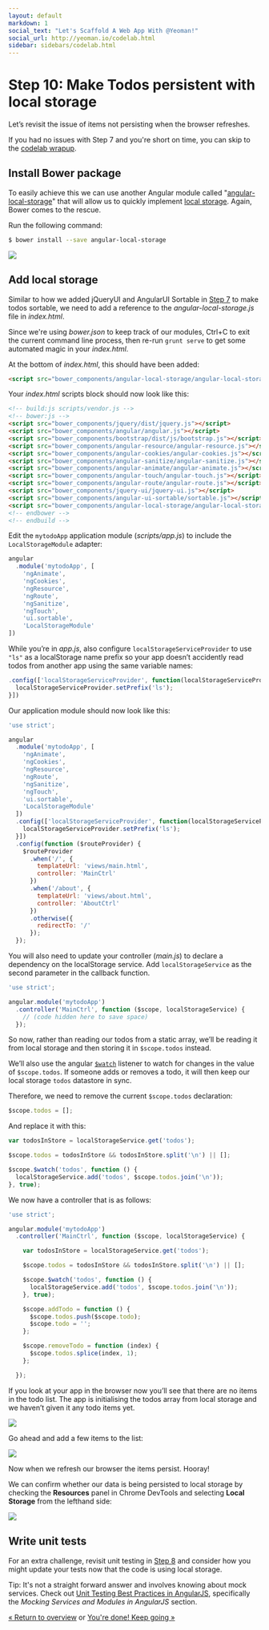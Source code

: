 ```yaml
---
layout: default
markdown: 1
social_text: "Let's Scaffold A Web App With @Yeoman!"
social_url: http://yeoman.io/codelab.html
sidebar: sidebars/codelab.html
---
```


# Step 10: Make Todos persistent with local storage

Let’s revisit the issue of items not persisting when the browser refreshes. 

<div class="note tip">
  If you had no issues with Step 7 and you're short on time, you can skip to the <a href="keep-going.html">codelab wrapup</a>.
</div>

## Install Bower package

To easily achieve this we can use another Angular module called "[angular-local-storage](http://gregpike.net/demos/angular-local-storage/demo.html)" that will allow us to quickly implement [local storage](http://diveintohtml5.info/storage.html). Again, Bower comes to the rescue. 

Run the following command:

```sh
$ bower install --save angular-local-storage
```

![](/assets/img/codelab/image_29.png)

## Add local storage

Similar to how we added jQueryUI and AngularUI Sortable in [Step 7](install-packages.html#implement) to make todos sortable, we need to add a reference to the *angular-local-storage.js* file in *index.html*. 

Since we're using *bower.json* to keep track of our modules, <span class="keyboard">Ctrl</span>+<span class="keyboard">C</span> to exit the current command line process, then re-run `grunt serve` to get some automated magic in your *index.html*.

At the bottom of *index.html*, this should have been added:

```html
<script src="bower_components/angular-local-storage/angular-local-storage.js"></script>
```

Your *index.html* scripts block should now look like this:

```html
<!-- build:js scripts/vendor.js -->
<!-- bower:js -->
<script src="bower_components/jquery/dist/jquery.js"></script>
<script src="bower_components/angular/angular.js"></script>
<script src="bower_components/bootstrap/dist/js/bootstrap.js"></script>
<script src="bower_components/angular-resource/angular-resource.js"></script>
<script src="bower_components/angular-cookies/angular-cookies.js"></script>
<script src="bower_components/angular-sanitize/angular-sanitize.js"></script>
<script src="bower_components/angular-animate/angular-animate.js"></script>
<script src="bower_components/angular-touch/angular-touch.js"></script>
<script src="bower_components/angular-route/angular-route.js"></script>
<script src="bower_components/jquery-ui/jquery-ui.js"></script>
<script src="bower_components/angular-ui-sortable/sortable.js"></script>
<script src="bower_components/angular-local-storage/angular-local-storage.js"></script>
<!-- endbower -->
<!-- endbuild -->
```

Edit the `mytodoApp` application module (*scripts/app.js*) to include the `LocalStorageModule` adapter:

```js
angular
  .module('mytodoApp', [
    'ngAnimate',
    'ngCookies',
    'ngResource',
    'ngRoute',
    'ngSanitize',
    'ngTouch',
    'ui.sortable',
    'LocalStorageModule'
])
```

While you’re in *app.js*, also configure `localStorageServiceProvider` to use `"ls"` as a localStorage name prefix so your app doesn’t accidently read todos from another app using the same variable names:

```js
.config(['localStorageServiceProvider', function(localStorageServiceProvider){
  localStorageServiceProvider.setPrefix('ls');
}])
```

Our application module should now look like this:

```js
'use strict';

angular
  .module('mytodoApp', [
    'ngAnimate',
    'ngCookies',
    'ngResource',
    'ngRoute',
    'ngSanitize',
    'ngTouch',
    'ui.sortable',
    'LocalStorageModule'
  ])
  .config(['localStorageServiceProvider', function(localStorageServiceProvider){
    localStorageServiceProvider.setPrefix('ls');
  }])
  .config(function ($routeProvider) {
    $routeProvider
      .when('/', {
        templateUrl: 'views/main.html',
        controller: 'MainCtrl'
      })
      .when('/about', {
        templateUrl: 'views/about.html',
        controller: 'AboutCtrl'
      })
      .otherwise({
        redirectTo: '/'
      });
  });
```

You will also need to update your controller (*main.js*) to declare a dependency on the localStorage service. Add `localStorageService` as the second parameter in the callback function.

```js
'use strict';

angular.module('mytodoApp')
  .controller('MainCtrl', function ($scope, localStorageService) {
    // (code hidden here to save space)
  });
 ```

So now, rather than reading our todos from a static array, we’ll be reading it from local storage and then storing it in `$scope.todos` instead.

We’ll also use the angular [`$watch`](http://docs.angularjs.org/api/ng.$rootScope.Scope#methods_$watch) listener to watch for changes in the value of `$scope.todos`. If someone adds or removes a todo, it will then keep our local storage `todos` datastore in sync.

Therefore, we need to remove the current `$scope.todos` declaration:

```js
$scope.todos = [];
```

And replace it with this:

```js
var todosInStore = localStorageService.get('todos');

$scope.todos = todosInStore && todosInStore.split('\n') || [];

$scope.$watch('todos', function () {
  localStorageService.add('todos', $scope.todos.join('\n'));
}, true);
```

We now have a controller that is as follows:

```js
'use strict';

angular.module('mytodoApp')
  .controller('MainCtrl', function ($scope, localStorageService) {

    var todosInStore = localStorageService.get('todos');

    $scope.todos = todosInStore && todosInStore.split('\n') || [];

    $scope.$watch('todos', function () {
      localStorageService.add('todos', $scope.todos.join('\n'));
    }, true);

    $scope.addTodo = function () {
      $scope.todos.push($scope.todo);
      $scope.todo = '';
    };

    $scope.removeTodo = function (index) {
      $scope.todos.splice(index, 1);
    };

  });
```

If you look at your app in the browser now you’ll see that there are no items in the todo list. The app is initialising the todos array from local storage and we haven’t given it any todo items yet.

![](/assets/img/codelab/image_30.png)

Go ahead and add a few items to the list:

![](/assets/img/codelab/image_31.png)

Now when we refresh our browser the items persist. Hooray!

We can confirm whether our data is being persisted to local storage by checking the **Resources** panel in Chrome DevTools and selecting **Local Storage** from the lefthand side:

![](/assets/img/codelab/image_32.png)

<div class="note tip">

  <h2>Write unit tests</h2>

  <p>For an extra challenge, revisit unit testing in <a href="write-unit-tests.html">Step 8</a> and consider how you might update your tests now that the code is using local storage.</p>

  <p>Tip: It's not a straight forward answer and involves knowing about mock services. Check out <a href="http://andyshora.com/unit-testing-best-practices-angularjs.html">Unit Testing Best Practices in AngularJS</a>, specifically the <em>Mocking Services and Modules in AngularJS</em> section.</p>

</div>

<p class="codelab-paging">
  <a href="../codelab.html#toc">&laquo; Return to overview</a>
  or
  <a href="keep-going.html">You're done! Keep going &raquo;</a>
</p>
